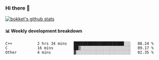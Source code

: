 ### Hi there 👋
[![bokket's github stats](https://github-readme-stats.vercel.app/api?username=bokket&show_icons=true&count_private=true)](https://github.com/anuraghazra/github-readme-stats)

#### :bar_chart: Weekly development breakdown
<!--START_SECTION:waka-->
```text
C++           2 hrs 34 mins   ██████████████████████░░░   88.24 % 
C             16 mins         ██▒░░░░░░░░░░░░░░░░░░░░░░   09.17 % 
Other         4 mins          ▓░░░░░░░░░░░░░░░░░░░░░░░░   02.35 % 
```
<!--END_SECTION:waka-->
